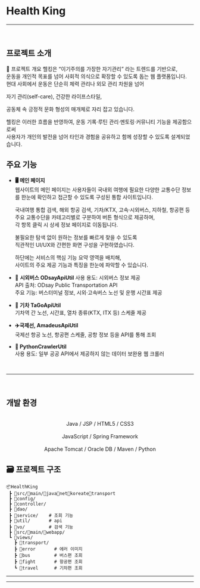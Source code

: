  # Health King





-----------------------------------------------------------------------------------------------------------------

<br>

## 프로젝트 소개

📌 프로젝트 개요
헬킹은 “이기주의를 가장한 자기관리” 라는 트렌드를 기반으로,<br> 운동을 개인적 목표를 넘어 사회적 의식으로 확장할 수 있도록 돕는 웹 플랫폼입니다.<br>
현대 사회에서 운동은 단순히 체력 관리나 외모 관리 차원을 넘어<br>

자기 관리(self-care), 건강한 라이프스타일,<br>

공동체 속 긍정적 문화 형성의 매개체로 자리 잡고 있습니다. <br>

헬킹은 이러한 흐름을 반영하여, 운동 기록·루틴 관리·멘토링·커뮤니티 기능을 제공함으로써<br>
사용자가 개인의 발전을 넘어 타인과 경험을 공유하고 함께 성장할 수 있도록 설계되었습니다.



## 주요 기능

* **🖥️ 메인 페이지**    
  웹사이트의 메인 페이지는 사용자들이 국내외 여행에 필요한 다양한 교통수단 정보를 한눈에 확인하고 접근할 수 있도록 구성된 통합 사이트입니다.

  국내여행 통합 검색, 해외 항공 검색, 기차/KTX, 고속·시외버스, 지하철, 항공편 등 <br>
  주요 교통수단을 카테고리별로 구분하여 버튼 형식으로 제공하며, <br>
  각 항목 클릭 시 상세 정보 페이지로 이동됩니다. <br>

  불필요한 탐색 없이 원하는 정보를 빠르게 찾을 수 있도록 <br>
  직관적인 UI/UX와 간편한 화면 구성을 구현하였습니다. <br>

  하단에는 서비스의 핵심 기능 요약 영역을 배치해, <br>
  사이트의 주요 제공 기능과 특징을 한눈에 파악할 수 있습니다. 
  
  
* 🚌 **시외버스 ODsayApiUtil**
사용 용도: 시외버스 정보 제공 <br>
API 출처: ODsay Public Transportation API <br>
주요 기능: 버스터미널 정보, 시외·고속버스 노선 및 운행 시간표 제공
  
* **🚄 기차 TaGoApiUtil**   
  기차역 간 노선, 시간표, 열차 종류(KTX, ITX 등) 스케줄 제공
  
* **✈️국제선, AmadeusApiUtil**   
  국제선 항공 노선, 항공편 스케줄, 공항 정보 등을 API를 통해 조회
  
* **🐍 PythonCrawlerUtil**   
  사용 용도: 일부 공공 API에서 제공하지 않는 데이터 보완용 웹 크롤러


 
<br>

-----------------------------------------------------------------------------------------------------------------

<br>

##  개발 환경   

<div align="center">
  
<br>
Java / JSP / HTML5 / CSS3 </br>
<br>
JavaScript / Spring Framework
</br>
<br>
Apache Tomcat / Oracle DB / Maven / Python
</br>
</div>


## 🗃 프로젝트 구조
```
📦HealthKing
 ┣ 📂src/📂main/📂java📂net📂koreate📂transport
 ┣ 📂config/                      
 ┣ 📂controller/  
 ┣ 📂dao/
 ┣ 📂service/    # 조회 기능
 ┣ 📂util/       # api
 ┣ 📂vo/         # 검색 기능                  
 ┣ 📂src/📂main/📂webapp/               
 ┗ 📂views/       
   ┣ 📂transport/      
   ┣ 📂error       # 에러 이미지
   ┣ 📂bus         # 버스편 조회
   ┣ 📂fight       # 항공편 조회
   ┗ 📂travel      # 기차편 조회

```

---------------------------------------------------------------------------------------------------



-----------------------------------------------------------------------------------------------------------------
